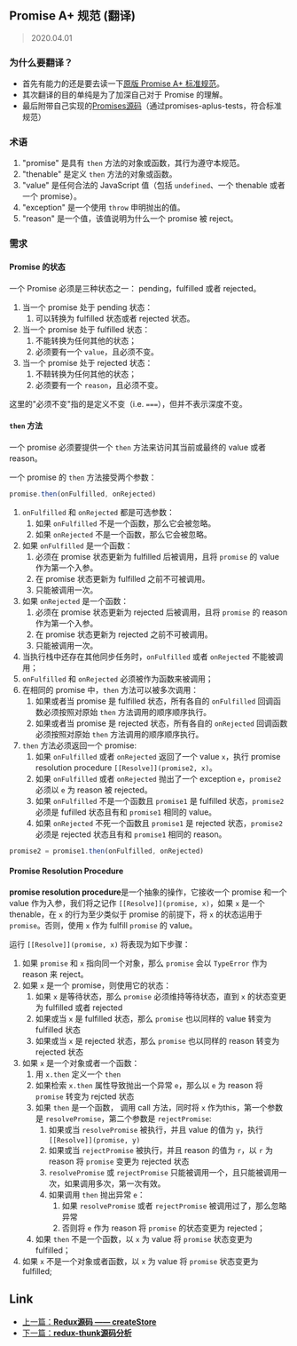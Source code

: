 ## Promise A+ 规范 (翻译)

> 2020.04.01

### 为什么要翻译？

+ 首先有能力的还是要去读一下[原版 Promise A+ 标准规范](https://promisesaplus.com/#point-58)。
+ 其次翻译的目的单纯是为了加深自己对于 Promise 的理解。
+ 最后附带自己实现的[Promises源码](../../sources/promise.js)（通过promises-aplus-tests，符合标准规范）

### 术语

1. "promise" 是具有 `then` 方法的对象或函数，其行为遵守本规范。
2. "thenable" 是定义 `then` 方法的对象或函数。
3. "value" 是任何合法的 JavaScript 值（包括 `undefined`、一个 thenable 或者一个 promise）。
4. "exception" 是一个使用 `throw` 申明抛出的值。
5. "reason" 是一个值，该值说明为什么一个 promise 被 reject。

### 需求

#### Promise 的状态

一个 Promise 必须是三种状态之一： pending，fulfilled 或者 rejected。

1. 当一个 promise 处于 pending 状态：
    1. 可以转换为 fulfilled 状态或者 rejected 状态。
2. 当一个 promise 处于 fulfilled 状态：
    1. 不能转换为任何其他的状态；
    2. 必须要有一个 `value`，且必须不变。
3. 当一个 promise 处于 rejected 状态：
    1. 不鞥转换为任何其他的状态；
    2. 必须要有一个 `reason`，且必须不变。

这里的"必须不变"指的是定义不变（i.e. `===`），但并不表示深度不变。

#### `then` 方法

一个 promise 必须要提供一个 `then` 方法来访问其当前或最终的 value 或者 reason。

一个 promise 的 `then` 方法接受两个参数：

```javascript
promise.then(onFulfilled, onRejected)
```

1. `onFulfilled` 和 `onRejected` 都是可选参数：
    1. 如果 `onFulfilled` 不是一个函数，那么它会被忽略。
    2. 如果 `onRejected` 不是一个函数，那么它会被忽略。
2. 如果 `onFulfilled` 是一个函数：
    1. 必须在 promise 状态更新为 fulfilled 后被调用，且将 `promise` 的 value 作为第一个入参。
    2. 在 promise 状态更新为 fulfilled 之前不可被调用。
    3. 只能被调用一次。
3. 如果 `onRejected` 是一个函数：
    1. 必须在 promise 状态更新为 rejected 后被调用，且将 `promise` 的 reason 作为第一个入参。
    2. 在 promise 状态更新为 rejected 之前不可被调用。
    3. 只能被调用一次。
4. 当执行栈中还存在其他同步任务时，`onFulfilled` 或者 `onRejected` 不能被调用；
5. `onFulfilled` 和 `onRejected` 必须被作为函数来被调用；
6. 在相同的 promise 中，`then` 方法可以被多次调用：
    1. 如果或者当 promise 是 fulfilled 状态，所有各自的 `onFulfilled` 回调函数必须按照对原始 `then` 方法调用的顺序顺序执行。
    2. 如果或者当 promise 是 rejected 状态，所有各自的 `onRejected` 回调函数必须按照对原始 `then` 方法调用的顺序顺序执行。 
7. `then` 方法必须返回一个 promise:
    1. 如果 `onFulfilled` 或者 `onRejected` 返回了一个 value `x`，执行 promise resolution procedure `[[Resolve]](promise2, x)`。
    2. 如果 `onFulfilled` 或者 `onRejected` 抛出了一个 exception `e`，`promise2` 必须以 `e` 为 reason 被 rejected。
    3. 如果 `onFulfilled` 不是一个函数且 `promise1` 是 fulfilled 状态，`promise2` 必须是 fufilled 状态且有和 `promise1` 相同的 value。
    4. 如果 `onRejected` 不死一个函数且 `promise1` 是 rejected 状态，`promise2` 必须是 rejected 状态且有和 `promise1` 相同的 reason。

```javascript
promise2 = promise1.then(onFulfilled, onRejected)
```

#### Promise Resolution Procedure

**promise resolution procedure**是一个抽象的操作，它接收一个 promise 和一个 value 作为入参，我们将之记作 `[[Resolve]](promise, x)`，如果 `x` 是一个 thenable，在 `x` 的行为至少类似于 promise 的前提下，将 `x` 的状态运用于 `promise`。否则，使用 `x` 作为 fulfill `promise` 的 value。

运行 `[[Resolve]](promise, x)` 将表现为如下步骤：

1. 如果 `promise` 和 `x` 指向同一个对象，那么 `promise` 会以 `TypeError` 作为 reason 来 reject。
2. 如果 `x` 是一个 promise，则使用它的状态：
    1. 如果 `x` 是等待状态，那么 `promise` 必须维持等待状态，直到 `x` 的状态变更为 fulfilled 或者 rejected
    2. 如果或当 `x` 是 fulfilled 状态，那么 `promise` 也以同样的 value 转变为 fulfilled 状态
    3. 如果或当 `x` 是 rejected 状态，那么 `promise` 也以同样的 reason 转变为 rejected 状态
3. 如果 `x` 是一个对象或者一个函数：
    1. 用 `x.then` 定义一个 `then`
    2. 如果检索 `x.then` 属性导致抛出一个异常 `e`，那么以 `e` 为 reason 将 `promise` 转变为 rejcted 状态
    3. 如果 `then` 是一个函数， 调用 call 方法，同时将 `x` 作为this，第一个参数是 `resolvePromise`，第二个参数是 `rejectPromise`:
        1. 如果或当 `resolvePromise` 被执行，并且 value 的值为 `y`，执行 `[[Resolve]](promise, y)`
        2. 如果或当 `rejectPromise` 被执行，并且 reason 的值为 `r`，以 `r` 为 reason 将 `promise` 变更为 rejected 状态
        3. `resolvePromise` 或 `rejectPromise` 只能被调用一个，且只能被调用一次，如果调用多次，第一次有效。
        4. 如果调用 `then` 抛出异常 `e`：
            1. 如果 `resolvePromise` 或者 `rejectPromise` 被调用过了，那么忽略异常
            2. 否则将 `e` 作为 reason 将 `promise` 的状态变更为 rejected；
    4. 如果 `then` 不是一个函数，以 `x` 为 value 将 `promise` 状态变更为 fulfilled；
4. 如果 `x` 不是一个对象或者函数，以 `x` 为 value 将 `promise` 状态变更为 fulfilled;

## Link

+ [上一篇：**Redux源码 —— createStore**](../Redux/createStore.md)
+ [下一篇：**redux-thunk源码分析**](../Redux/redux-thunk.md)